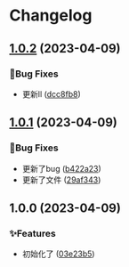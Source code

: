 # Changelog

## [1.0.2](https://github.com/release-jf/release-jf/compare/v1.0.1...v1.0.2) (2023-04-09)


### 🐛Bug Fixes

* 更新ll ([dcc8fb8](https://github.com/release-jf/release-jf/commit/dcc8fb844f9201346c3bbf09bf2a7b94cf548d0e))

## [1.0.1](https://github.com/release-jf/release-jf/compare/v1.0.0...v1.0.1) (2023-04-09)


### 🐛Bug Fixes

* 更新了bug ([b422a23](https://github.com/release-jf/release-jf/commit/b422a2362a1daf33eff41ed2c2ac4432613bfa36))
* 更新了文件 ([29af343](https://github.com/release-jf/release-jf/commit/29af343c2bdf9a4f227250ae37d651a972366633))

## 1.0.0 (2023-04-09)


### ✨Features

* 初始化了 ([03e23b5](https://github.com/release-jf/release-jf/commit/03e23b5409133e5351d8625df6391028d5a50c16))
